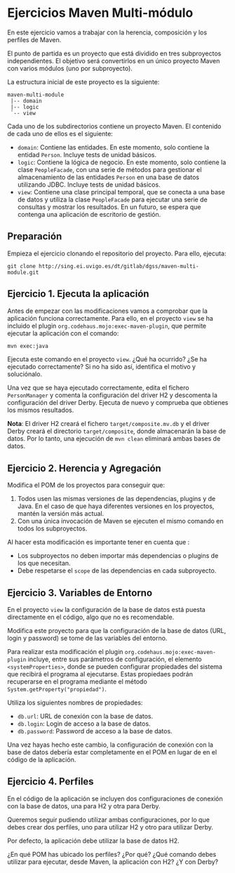 # Ejercicios Maven Multi-módulo

En este ejercicio vamos a trabajar con la herencia, composición y los perfiles de Maven.

El punto de partida es un proyecto que está dividido en tres subproyectos independientes. El objetivo será convertirlos en un único proyecto Maven con varios módulos (uno por subproyecto).

La estructura inicial de este proyecto es la siguiente:
```
maven-multi-module
 |-- domain
 |-- logic
 `-- view
```
Cada uno de los subdirectorios contiene un proyecto Maven. El contenido de cada uno de ellos es el siguiente:
* `domain`: Contiene las entidades. En este momento, solo contiene la entidad `Person`. Incluye tests de unidad básicos.
* `logic`: Contiene la lógica de negocio. En este momento, solo contiene la clase `PeopleFacade`, con una serie de métodos para gestionar el almacenamiento de las entidades `Person` en una base de datos utilizando JDBC. Incluye tests de unidad básicos.
* `view`: Contiene una clase principal temporal, que se conecta a una base de datos y utiliza la clase `PeopleFacade` para ejecutar una serie de consultas y mostrar los resultados. En un futuro, se espera que contenga una aplicación de escritorio de gestión.

## Preparación
Empieza el ejercicio clonando el repositorio del proyecto. Para ello, ejecuta:
```
git clone http://sing.ei.uvigo.es/dt/gitlab/dgss/maven-multi-module.git
```

## Ejercicio 1. Ejecuta la aplicación
Antes de empezar con las modificaciones vamos a comprobar que la aplicación funciona correctamente. Para ello, en el proyecto `view` se ha incluido el plugin `org.codehaus.mojo:exec-maven-plugin`, que permite ejecutar la aplicación con el comando:
```bash
mvn exec:java
```
Ejecuta este comando en el proyecto `view`. ¿Qué ha ocurrido? ¿Se ha ejecutado correctamente? Si no ha sido así, identifica el motivo y soluciónalo.

Una vez que se haya ejecutado correctamente, edita el fichero `PersonManager` y comenta la configuración del driver H2 y descomenta la configuración del driver Derby. Ejecuta de nuevo y comprueba que obtienes los mismos resultados.

**Nota**: El driver H2 creará el fichero `target/composite.mv.db` y el driver Derby creará el directorio `target/composite`, donde almacenarán la base de datos. Por lo tanto, una ejecución de `mvn clean` eliminará ambas bases de datos.

## Ejercicio 2. Herencia y Agregación
Modifica el POM de los proyectos para conseguir que:
1. Todos usen las mismas versiones de las dependencias, plugins y de Java. En el caso de que haya diferentes versiones en los proyectos, mantén la versión más actual.
2. Con una única invocación de Maven se ejecuten el mismo comando en todos los subproyectos.

Al hacer esta modificación es importante tener en cuenta que :
* Los subproyectos no deben importar más dependencias o plugins de los que necesitan.
* Debe respetarse el `scope` de las dependencias en cada subproyecto.

## Ejercicio 3. Variables de Entorno
En el proyecto `view` la configuración de la base de datos está puesta directamente en el código, algo que no es recomendable.

Modifica este proyecto para que la configuración de la base de datos (URL, login y password) se tome de las variables del entorno.

Para realizar esta modificación el plugin `org.codehaus.mojo:exec-maven-plugin` incluye, entre sus parámetros de configuración, el elemento `<systemProperties>`, donde se pueden configurar propiedades del sistema que recibirá el programa al ejecutarse. Estas propiedaes podrán recuperarse en el programa mediante el método `System.getProperty("propiedad")`.

Utiliza los siguientes nombres de propiedades:
* `db.url`: URL de conexión con la base de datos.
* `db.login`: Login de acceso a la base de datos.
* `db.password`: Password de acceso a la base de datos.

Una vez hayas hecho este cambio, la configuración de conexión con la base de datos debería estar completamente en el POM en lugar de en el código de la aplicación.

## Ejercicio 4. Perfiles
En el código de la aplicación se incluyen dos configuraciones de conexión con la base de datos, una para H2 y otra para Derby.

Queremos seguir pudiendo utilizar ambas configuraciones, por lo que debes crear dos perfiles, uno para utilizar H2 y otro para utilizar Derby.

Por defecto, la aplicación debe utilizar la base de datos H2.

¿En qué POM has ubicado los perfiles? ¿Por qué? ¿Qué comando debes utilizar para ejecutar, desde Maven, la aplicación con H2? ¿Y con Derby?
